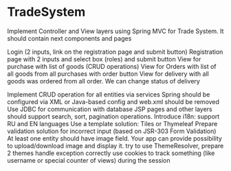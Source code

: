 # TradeSystem
Implement Controller and View layers using Spring MVC for Trade System. It should contain next components and pages

Login (2 inputs, link on the registration page and submit button)
Registration page with 2 inputs and select box (roles) and submit button
View for purchase with list of goods (CRUD operations)
View for Orders with list of all goods from all purchases with order button
View for delivery with all goods was ordered from all order. We can change status of delivery

Implement CRUD operation for all entities via services
Spring should be configured via XML or Java-based config and web.xml should be removed
Use JDBC for communication with database
JSP pages and other layers should support search, sort, pagination operations.
Introduce i18n: support RU and EN languages
Use a template solution: Tiles or Thymeleaf
Prepare validation solution for incorrect input (based on JSR-303 Form Validation)
At least one entity should have image field. Your app can provide possibility to upload/download image and display it.
try to use ThemeResolver, prepare 2 themes
handle exception correctly
use cookies to track something (like username or special counter of views) during the session
